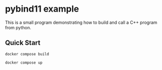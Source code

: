 # pybind11 example

This is a small program demonstrating how to build and call a C++ program from python.

## Quick Start

`docker compose build`

`docker compose up`

